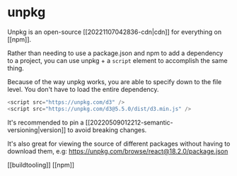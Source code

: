 # unpkg

Unpkg is an open-source [[20221107042836-cdn|cdn]] for everything on [[npm]].

Rather than needing to use a package.json and npm to add a dependency to a project, you can use unpkg + a `script` element to accomplish the same thing.

Because of the way unpkg works, you are able to specify down to the file level. You don't have to load the entire dependency.

```js
<script src="https://unpkg.com/d3" />
<script src="https://unpkg.com/d3@5.5.0/dist/d3.min.js" />
```

It's recommended to pin a [[20220509012212-semantic-versioning|version]] to avoid breaking changes.

It's also great for viewing the source of different packages without having to download them, e.g: https://unpkg.com/browse/react@18.2.0/package.json

[[buildtooling]]
[[npm]]